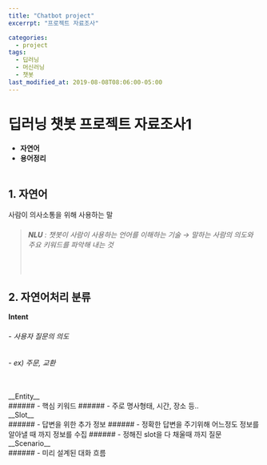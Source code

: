 ```yaml
---
title: "Chatbot project"
excerrpt: "프로젝트 자료조사"

categories:
  - project
tags:
  - 딥러닝
  - 머신러닝
  - 챗봇
last_modified_at: 2019-08-08T08:06:00-05:00
---
```


# **딥러닝 챗봇 프로젝트 자료조사1**

- **자연어**
- **용어정리**
  <br>
  <br>

## 1. **자연어**<br>

사람이 의사소통을 위해 사용하는 말<br>

> ###### **NLU** : 챗봇이 사람이 사용하는 언어를 이해하는 기술 → 말하는 사람의 의도와 주요 키워드를 파악해 내는 것
>
> <br>

## 2. **자연어처리 분류**<br>

**Intent**<br>

###### - 사용자 질문의 의도

###### - ex) 주문, 교환

<br>
__Entity__<br>
###### - 핵심 키워드
###### - 주로 명사형태, 시간, 장소 등..

<br>
__Slot__<br>
###### - 답변을 위한 추가 정보
###### - 정확한 답변을 주기위해 어느정도 정보를 알아낼 때 까지 정보를 수집
###### - 정해진 slot을 다 채울때 까지 질문

<br>
__Scenario__<br>
###### - 미리 설계된 대화 흐름
<br>
<br>
<br>
